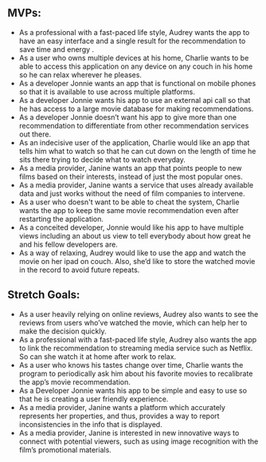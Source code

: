 ## MVPs:
* As a professional with a fast-paced life style, Audrey wants the app to have an easy interface and a single result for the recommendation to save time and energy .
* As a user who owns multiple devices at his home, Charlie wants to be able to access this application on any device on any couch in his home so he can relax wherever he pleases.
* As a developer Jonnie wants an app that is functional on mobile phones so that it is available to use across multiple platforms.
* As a developer Jonnie wants his app to use an external api call so that he has access to a large movie database for making recommendations.
* As a developer Jonnie doesn’t want his app to give more than one recommendation to differentiate from other recommendation services out there.
* As an indecisive user of the application, Charlie would like an app that tells him what to watch so that he can cut down on the length of time he sits there trying to decide what to watch everyday.
* As a media provider, Janine wants an app that points people to new films based on their interests, instead of just the most popular ones.
* As a media provider, Janine wants a service that uses already available data and just works without the need of film companies to intervene.
* As a user who doesn't want to be able to cheat the system, Charlie wants the app to keep the same movie recommendation even after restarting the application.
* As a conceited developer, Jonnie would like his app to have multiple views including an about us view to tell everybody about how great he and his fellow developers are. 
* As a way of relaxing, Audrey would like to use the app and watch the movie on her ipad on couch. Also, she’d like to store the watched movie in the record to avoid future repeats. 

## Stretch Goals: 
* As a user heavily relying on online reviews,  Audrey also wants to see the reviews from users who’ve watched the movie, which can help her to make the decision quickly.
* As a professional with a fast-paced life style, Audrey also wants the app to link the recommendation to streaming media service such as Netflix. So can she watch it at home after work to relax.
* As a user who knows his tastes change over time, Charlie wants the program to periodically ask him about his favorite movies to recalibrate the app’s movie recommendation.
* As a Developer Jonnie wants his app to be simple and easy to use so that he is creating a user friendly experience.
* As a media provider, Janine wants a platform which accurately represents her properties, and thus, provides a way to report inconsistencies in the info that is displayed.
* As a media provider, Janine is interested in new innovative ways to connect with potential viewers, such as using image recognition with the film’s promotional materials.
